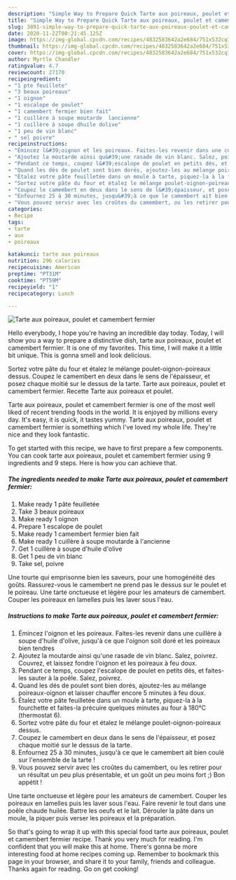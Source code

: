 ```yaml
---
description: "Simple Way to Prepare Quick Tarte aux poireaux, poulet et camembert fermier"
title: "Simple Way to Prepare Quick Tarte aux poireaux, poulet et camembert fermier"
slug: 3891-simple-way-to-prepare-quick-tarte-aux-poireaux-poulet-et-camembert-fermier
date: 2020-11-22T00:21:45.125Z
image: https://img-global.cpcdn.com/recipes/4832583642a2e684/751x532cq70/tarte-aux-poireaux-poulet-et-camembert-fermier-photo-principale-de-la-recette.jpg
thumbnail: https://img-global.cpcdn.com/recipes/4832583642a2e684/751x532cq70/tarte-aux-poireaux-poulet-et-camembert-fermier-photo-principale-de-la-recette.jpg
cover: https://img-global.cpcdn.com/recipes/4832583642a2e684/751x532cq70/tarte-aux-poireaux-poulet-et-camembert-fermier-photo-principale-de-la-recette.jpg
author: Myrtle Chandler
ratingvalue: 4.7
reviewcount: 27170
recipeingredient:
- "1 pte feuillete"
- "3 beaux poireaux"
- "1 oignon"
- "1 escalope de poulet"
- "1 camembert fermier bien fait"
- "1 cuillère à soupe moutarde  lancienne"
- "1 cuillère à soupe dhuile dolive"
- "1 peu de vin blanc"
- " sel poivre"
recipeinstructions:
- "Émincez l&#39;oignon et les poireaux. Faites-les revenir dans une cuillère à soupe d&#39;huile d&#39;olive, jusqu&#39;à ce que l&#39;oignon soit doré et les poireaux bien tendres"
- "Ajoutez la moutarde ainsi qu&#39;une rasade de vin blanc. Salez, poivrez. Couvrez, et laissez fondre l&#39;oignon et les poireaux à feu doux."
- "Pendant ce temps, coupez l&#39;escalope de poulet en petits dés, et faites-les sauter à la poêle. Salez, poivrez."
- "Quand les dés de poulet sont bien dorés, ajoutez-les au mélange poireaux-oignon et laisser chauffer encore 5 minutes à feu doux."
- "Étalez votre pâte feuilletée dans un moule à tarte, piquez-la à la fourchette et faites-la précuire quelques minutes au four à 180°C (thermostat 6)."
- "Sortez votre pâte du four et étalez le mélange poulet-oignon-poireaux dessus."
- "Coupez le camembert en deux dans le sens de l&#39;épaisseur, et posez chaque moitié sur le dessus de la tarte."
- "Enfournez 25 à 30 minutes, jusqu&#39;à ce que le camembert ait bien coulé sur l&#39;ensemble de la tarte !"
- "Vous pouvez servir avec les croûtes du camembert, ou les retirer pour un résultat un peu plus présentable, et un goût un peu moins fort ;) Bon appétit !"
categories:
- Recipe
tags:
- tarte
- aux
- poireaux

katakunci: tarte aux poireaux 
nutrition: 296 calories
recipecuisine: American
preptime: "PT31M"
cooktime: "PT59M"
recipeyield: "1"
recipecategory: Lunch

---
```



![Tarte aux poireaux, poulet et camembert fermier](https://img-global.cpcdn.com/recipes/4832583642a2e684/751x532cq70/tarte-aux-poireaux-poulet-et-camembert-fermier-photo-principale-de-la-recette.jpg)

Hello everybody, I hope you're having an incredible day today. Today, I will show you a way to prepare a distinctive dish, tarte aux poireaux, poulet et camembert fermier. It is one of my favorites. This time, I will make it a little bit unique. This is gonna smell and look delicious.

Sortez votre pâte du four et étalez le mélange poulet-oignon-poireaux dessus. Coupez le camembert en deux dans le sens de l&#39;épaisseur, et posez chaque moitié sur le dessus de la tarte. Tarte aux poireaux, poulet et camembert fermier. Recette Tarte aux poireaux et poulet.

Tarte aux poireaux, poulet et camembert fermier is one of the most well liked of recent trending foods in the world. It is enjoyed by millions every day. It's easy, it is quick, it tastes yummy. Tarte aux poireaux, poulet et camembert fermier is something which I've loved my whole life. They're nice and they look fantastic.


To get started with this recipe, we have to first prepare a few components. You can cook tarte aux poireaux, poulet et camembert fermier using 9 ingredients and 9 steps. Here is how you can achieve that.

<!--inarticleads1-->

##### The ingredients needed to make Tarte aux poireaux, poulet et camembert fermier:

1. Make ready 1 pâte feuilletée
1. Take 3 beaux poireaux
1. Make ready 1 oignon
1. Prepare 1 escalope de poulet
1. Make ready 1 camembert fermier bien fait
1. Make ready 1 cuillère à soupe moutarde à l&#39;ancienne
1. Get 1 cuillère à soupe d&#39;huile d&#39;olive
1. Get 1 peu de vin blanc
1. Take  sel, poivre


Une tourte qui emprisonne bien les saveurs, pour une homogénéité des goûts. Rassurez-vous le camembert ne prend pas le dessus sur le poulet et le poireau. Une tarte onctueuse et légère pour les amateurs de camembert. Couper les poireaux en lamelles puis les laver sous l&#39;eau. 

<!--inarticleads2-->

##### Instructions to make Tarte aux poireaux, poulet et camembert fermier:

1. Émincez l&#39;oignon et les poireaux. Faites-les revenir dans une cuillère à soupe d&#39;huile d&#39;olive, jusqu&#39;à ce que l&#39;oignon soit doré et les poireaux bien tendres
1. Ajoutez la moutarde ainsi qu&#39;une rasade de vin blanc. Salez, poivrez. Couvrez, et laissez fondre l&#39;oignon et les poireaux à feu doux.
1. Pendant ce temps, coupez l&#39;escalope de poulet en petits dés, et faites-les sauter à la poêle. Salez, poivrez.
1. Quand les dés de poulet sont bien dorés, ajoutez-les au mélange poireaux-oignon et laisser chauffer encore 5 minutes à feu doux.
1. Étalez votre pâte feuilletée dans un moule à tarte, piquez-la à la fourchette et faites-la précuire quelques minutes au four à 180°C (thermostat 6).
1. Sortez votre pâte du four et étalez le mélange poulet-oignon-poireaux dessus.
1. Coupez le camembert en deux dans le sens de l&#39;épaisseur, et posez chaque moitié sur le dessus de la tarte.
1. Enfournez 25 à 30 minutes, jusqu&#39;à ce que le camembert ait bien coulé sur l&#39;ensemble de la tarte !
1. Vous pouvez servir avec les croûtes du camembert, ou les retirer pour un résultat un peu plus présentable, et un goût un peu moins fort ;) Bon appétit !


Une tarte onctueuse et légère pour les amateurs de camembert. Couper les poireaux en lamelles puis les laver sous l&#39;eau. Faire revenir le tout dans une poêle chaude huilée. Battre les oeufs et le lait. Dérouler la pâte dans un moule, la piquer puis verser les poireaux et la préparation. 

So that's going to wrap it up with this special food tarte aux poireaux, poulet et camembert fermier recipe. Thank you very much for reading. I'm confident that you will make this at home. There's gonna be more interesting food at home recipes coming up. Remember to bookmark this page in your browser, and share it to your family, friends and colleague. Thanks again for reading. Go on get cooking!
